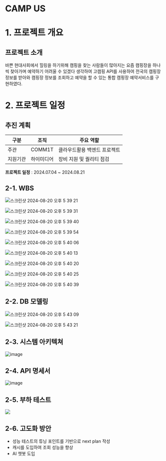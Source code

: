 # CAMP US

# 1. 프로젝트 개요

## 프로젝트 소개
바쁜 현대사회에서 힐링을 하기위해 캠핑을 찾는 사람들이 많아지는 요즘 캠핑장을 하나씩 찾아가며 예약하기 어려울 수 있겠다 생각하여 
고캠핑 API를 사용하여 전국의 캠핑장 정보를 받아와 캠핑장 정보를 조회하고 예약을 할 수 있는 통합 캠핑장 예약서비스를 구현하였다.

# 2. 프로젝트 일정 

## 추진 계획
| 구분 | 조직 | 주요 역할 |
| --- | --- | --- |
| 주관 | COMM1T | 클라우드활용 백엔드 프로젝트 |
| 지원기관 | 하이미디어 | 장비 지원 및 퀄리티 점검 |

**프로젝트 일정** : 2024.07.04 ~ 2024.08.21 

## 2-1. WBS

![스크린샷 2024-08-20 오후 5 39 21](https://github.com/user-attachments/assets/e837cbdc-2c4b-452f-9403-b2e4c1860314)

![스크린샷 2024-08-20 오후 5 39 31](https://github.com/user-attachments/assets/14358f15-cfb2-45ac-9fce-c3cca2073c20)

![스크린샷 2024-08-20 오후 5 39 40](https://github.com/user-attachments/assets/6110686a-caa0-43cf-94ce-dfc8909a273e)

![스크린샷 2024-08-20 오후 5 39 54](https://github.com/user-attachments/assets/80cf9bcd-3023-4059-aee8-62f24c393867)

![스크린샷 2024-08-20 오후 5 40 06](https://github.com/user-attachments/assets/8dc40866-46de-42f7-84f6-0c50c26a8155)

![스크린샷 2024-08-20 오후 5 40 13](https://github.com/user-attachments/assets/13981c14-d90f-4247-8279-26282c483cba)

![스크린샷 2024-08-20 오후 5 40 20](https://github.com/user-attachments/assets/246668e6-e527-4498-b48a-746d0bdb535e)

![스크린샷 2024-08-20 오후 5 40 25](https://github.com/user-attachments/assets/b9a97451-bf75-4ab6-9252-c82501f0a5d1)

![스크린샷 2024-08-20 오후 5 40 39](https://github.com/user-attachments/assets/d33ddd17-570f-4ee2-abb7-d7d1631492cf)

## 2-2. DB 모델링

![스크린샷 2024-08-20 오후 5 43 09](https://github.com/user-attachments/assets/a13d49b4-f428-49d1-a803-c0114d3ec251)

![스크린샷 2024-08-20 오후 5 43 21](https://github.com/user-attachments/assets/34d92b9d-d408-4587-88dc-602544313fd1)

## 2-3. 시스템 아키텍쳐
![image](https://github.com/user-attachments/assets/a1bc41f8-a38a-484c-bd25-d56ba5c99f33)

## 2-4. API 명세서
![image](https://github.com/user-attachments/assets/29656bfc-81dd-430b-bdac-f6cb875aa8f8)

## 2-5. 부하 테스트 
<a href="https://github.com/1COMM1T/Camp_us/wiki/%EB%B6%80%ED%95%98-%ED%85%8C%EC%8A%A4%ED%8A%B8" target="_blank">
<img src="https://img.shields.io/badge/부하 테스트-005AF0.svg?style=flat-square&logo=GitHub&logoColor=white"/>
</a>


## 2-6. 고도화 방안

- 성능 테스트의 튜닝 포인트를 기반으로 next plan 작성
- 캐시를 도입하여 조회 성능을 향상
- AI 챗봇 도입


